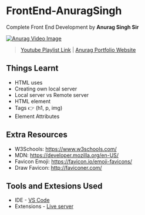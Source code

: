 # FrontEnd-AnuragSingh
Complete Front End Development by **Anurag Singh Sir**

[![Anurag Video Image](https://i.ytimg.com/vi/CZHX9rmn5fY/hqdefault.jpg?sqp=-oaymwEcCPYBEIoBSFXyq4qpAw4IARUAAIhCGAFwAcABBg==&rs=AOn4CLDu8IPx7BIatBK1xgyEtFsCrKiCyA)](https://www.youtube.com/watch?v=CZHX9rmn5fY&list=PLfEr2kn3s-br9ZFmejfLhAgMbGgbpdof8&index=4&pp=iAQB)

>[Youtube Playlist Link](https://www.youtube.com/playlist?list=PLfEr2kn3s-br9ZFmejfLhAgMbGgbpdof8) | [Anurag Portfolio Website](https://anuragsinghbam.com/)

## Things Learnt
- HTML uses
- Creating own local server
- Local server vs Remote server
- HTML element
- Tags :point_right: (h1, p, img)
- Element Attributes
  
## Extra Resources
- W3Schools: https://www.w3schools.com/
- MDN: https://developer.mozilla.org/en-US/
- Favicon Emoji: https://favicon.io/emoji-favicons/
- Draw Favicon: http://faviconer.com/

## Tools and Extesions Used
- IDE - [VS Code](https://code.visualstudio.com/)
- Extensions - [Live server](https://marketplace.visualstudio.com/items?itemName=ritwickdey.LiveServer)